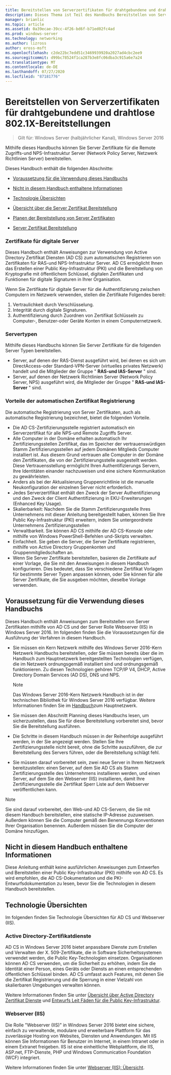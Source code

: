 ```yaml
---
title: Bereitstellen von Serverzertifikaten für drahtgebundene und drahtlose 802.1X-Bereitstellungen
description: Dieses Thema ist Teil des Handbuchs Bereitstellen von Server Zertifikaten für drahtlose und drahtlose 802.1 x-bereit Stellungen.
manager: brianlic
ms.topic: article
ms.assetid: 0a39ecae-39cc-4f26-bd6f-b71ed02fc4ad
ms.prod: windows-server
ms.technology: networking
ms.author: lizross
author: eross-msft
ms.openlocfilehash: c2de22bc7edd51c3469939920a2027ad4cbc2ee9
ms.sourcegitcommit: d99bc78524f1ca287b3e8fc06dba3c915a6e7a24
ms.translationtype: MT
ms.contentlocale: de-DE
ms.lasthandoff: 07/27/2020
ms.locfileid: "87181776"
---
```

# <a name="deploy-server-certificates-for-8021x-wired-and-wireless-deployments"></a>Bereitstellen von Serverzertifikaten für drahtgebundene und drahtlose 802.1X-Bereitstellungen

>Gilt für: Windows Server (halbjährlicher Kanal), Windows Server 2016

Mithilfe dieses Handbuchs können Sie Server Zertifikate für die Remote Zugriffs-und NPS-Infrastruktur Server (Network Policy Server, Netzwerk Richtlinien Server) bereitstellen.

Dieses Handbuch enthält die folgenden Abschnitte:

-   [Voraussetzung für die Verwendung dieses Handbuchs](#bkmk_pre)

-   [Nicht in diesem Handbuch enthaltene Informationen](#bkmk_not)

-   [Technologie Übersichten](#bkmk_tech)

-   [Übersicht über die Server Zertifikat Bereitstellung](Server-Certificate-Deployment-Overview.md)

-   [Planen der Bereitstellung von Server Zertifikaten](Server-Certificate-Deployment-Planning.md)

-   [Server Zertifikat Bereitstellung](Server-Certificate-Deployment.md)

### <a name="digital-server-certificates"></a>**Zertifikate für digitale Server**
Dieses Handbuch enthält Anweisungen zur Verwendung von Active Directory Zertifikat Diensten (AD CS) zum automatischen Registrieren von Zertifikaten für RAS-und NPS-Infrastruktur Server. AD CS ermöglicht Ihnen das Erstellen einer Public Key-Infrastruktur (PKI) und die Bereitstellung von Kryptografie mit öffentlichem Schlüssel, digitalen Zertifikaten und Funktionen für digitale Signaturen in Ihrer Organisation.

Wenn Sie Zertifikate für digitale Server für die Authentifizierung zwischen Computern im Netzwerk verwenden, stellen die Zertifikate Folgendes bereit:

1. Vertraulichkeit durch Verschlüsselung.
2. Integrität durch digitale Signaturen.
3. Authentifizierung durch Zuordnen von Zertifikat Schlüsseln zu Computer-, Benutzer-oder Geräte Konten in einem Computernetzwerk.

### <a name="server-types"></a>**Servertypen**
Mithilfe dieses Handbuchs können Sie Server Zertifikate für die folgenden Server Typen bereitstellen.
- Server, auf denen der RAS-Dienst ausgeführt wird, bei denen es sich um DirectAccess-oder Standard-VPN-Server (virtuelles privates Netzwerk) handelt und die Mitglieder der Gruppe " **RAS-und IAS-Server** " sind.
- Server, auf denen der Netzwerk Richtlinien Server (Network Policy Server, NPS) ausgeführt wird, die Mitglieder der Gruppe " **RAS-und IAS-Server** " sind.

### <a name="advantages-of-certificate-autoenrollment"></a>**Vorteile der automatischen Zertifikat Registrierung**
Die automatische Registrierung von Server Zertifikaten, auch als automatische Registrierung bezeichnet, bietet die folgenden Vorteile.

- Die AD CS-Zertifizierungsstelle registriert automatisch ein Serverzertifikat für alle NPS-und Remote Zugriffs Server.
- Alle Computer in der Domäne erhalten automatisch Ihr Zertifizierungsstellen Zertifikat, das im Speicher der vertrauenswürdigen Stamm Zertifizierungsstellen auf jedem Domänen Mitglieds Computer installiert ist. Aus diesem Grund vertrauen alle Computer in der Domäne den Zertifikaten, die von der Zertifizierungsstelle ausgestellt werden. Diese Vertrauensstellung ermöglicht Ihren Authentifizierungs Servern, Ihre Identitäten einander nachzuweisen und eine sichere Kommunikation zu gewährleisten.
- Anders als bei der Aktualisierung Gruppenrichtlinie ist die manuelle Neukonfiguration der einzelnen Server nicht erforderlich.
- Jedes Serverzertifikat enthält den Zweck der Server Authentifizierung und den Zweck der Client Authentifizierung in EKU-Erweiterungen (Enhanced Key Usage).
- Skalierbarkeit: Nachdem Sie die Stamm Zertifizierungsstelle Ihres Unternehmens mit dieser Anleitung bereitgestellt haben, können Sie Ihre Public Key-Infrastruktur (PKI) erweitern, indem Sie untergeordnete Unternehmens Zertifizierungsstellen
- Verwaltbarkeit. Sie können AD CS mithilfe der AD CS-Konsole oder mithilfe von Windows PowerShell-Befehlen und-Skripts verwalten.
- Einfachheit. Sie geben die Server, die Server Zertifikate registrieren, mithilfe von Active Directory Gruppenkonten und Gruppenmitgliedschaften an.
- Wenn Sie Server Zertifikate bereitstellen, basieren die Zertifikate auf einer Vorlage, die Sie mit den Anweisungen in diesem Handbuch konfigurieren. Dies bedeutet, dass Sie verschiedene Zertifikat Vorlagen für bestimmte Server Typen anpassen können, oder Sie können für alle Server Zertifikate, die Sie ausgeben möchten, dieselbe Vorlage verwenden.

## <a name="prerequisites-for-using-this-guide"></a><a name="bkmk_pre"></a>Voraussetzung für die Verwendung dieses Handbuchs

Dieses Handbuch enthält Anweisungen zum Bereitstellen von Server Zertifikaten mithilfe von AD CS und der Server Rolle Webserver (IIS) in Windows Server 2016. Im folgenden finden Sie die Voraussetzungen für die Ausführung der Verfahren in diesem Handbuch.

- Sie müssen ein Kern Netzwerk mithilfe des Windows Server 2016-Kern Netzwerk Handbuchs bereitstellen, oder Sie müssen bereits über die im Handbuch zum Hauptnetzwerk bereitgestellten Technologien verfügen, die im Netzwerk ordnungsgemäß installiert sind und ordnungsgemäß funktionieren. Zu diesen Technologien gehören TCP/IP V4, DHCP, Active Directory Domain Services (AD DS), DNS und NPS.
  >[!NOTE]
  >Das Windows Server 2016-Kern Netzwerk Handbuch ist in der technischen Bibliothek für Windows Server 2016 verfügbar. Weitere Informationen finden Sie im [Handbuch](../../../core-network-guide/Core-Network-Guide.md)zum Hauptnetzwerk.

- Sie müssen den Abschnitt Planning dieses Handbuchs lesen, um sicherzustellen, dass Sie für diese Bereitstellung vorbereitet sind, bevor Sie die Bereitstellung ausführen.
- Die Schritte in diesem Handbuch müssen in der Reihenfolge ausgeführt werden, in der Sie angezeigt werden. Stellen Sie Ihre Zertifizierungsstelle nicht bereit, ohne die Schritte auszuführen, die zur Bereitstellung des Servers führen, oder die Bereitstellung schlägt fehl.
- Sie müssen darauf vorbereitet sein, zwei neue Server in Ihrem Netzwerk bereitzustellen: einen Server, auf dem Sie AD CS als Stamm Zertifizierungsstelle des Unternehmens installieren werden, und einen Server, auf dem Sie den Webserver (IIS) installieren, damit Ihre Zertifizierungsstelle die Zertifikat Sperr Liste auf dem Webserver veröffentlichen kann.

>[!NOTE]
>Sie sind darauf vorbereitet, den Web-und AD CS-Servern, die Sie mit diesem Handbuch bereitstellen, eine statische IP-Adresse zuzuweisen. Außerdem können Sie die Computer gemäß den Benennungs Konventionen Ihrer Organisation benennen. Außerdem müssen Sie die Computer der Domäne hinzufügen.

## <a name="what-this-guide-does-not-provide"></a><a name="bkmk_not"></a>Nicht in diesem Handbuch enthaltene Informationen
Diese Anleitung enthält keine ausführlichen Anweisungen zum Entwerfen und Bereitstellen einer Public Key-Infrastruktur (PKI) mithilfe von AD CS. Es wird empfohlen, die AD CS-Dokumentation und die PKI-Entwurfsdokumentation zu lesen, bevor Sie die Technologien in diesem Handbuch bereitstellen.

## <a name="technology-overviews"></a><a name="bkmk_tech"></a>Technologie Übersichten
Im folgenden finden Sie Technologie Übersichten für AD CS und Webserver (IIS).

### <a name="active-directory-certificate-services"></a>Active Directory-Zertifikatdienste
AD CS in Windows Server 2016 bietet anpassbare Dienste zum Erstellen und Verwalten der X. 509-Zertifikate, die in Software Sicherheitssystemen verwendet werden, die Public Key-Technologien einsetzen. Organisationen können AD CS verwenden, um die Sicherheit zu erhöhen, indem Sie die Identität einer Person, eines Geräts oder Diensts an einen entsprechenden öffentlichen Schlüssel binden. AD CS umfasst auch Features, mit denen Sie die Zertifikat Registrierung und die Sperrung in einer Vielzahl von skalierbaren Umgebungen verwalten können.

Weitere Informationen finden Sie unter [Übersicht über Active Directory Zertifikat Dienste](/previous-versions/windows/it-pro/windows-server-2012-R2-and-2012/hh831740(v=ws.11)) und [Entwurfs Leit Fäden für die Public Key-Infrastruktur](https://techcommunity.microsoft.com/t5/ask-the-directory-services-team/designing-and-implementing-a-pki-part-i-design-and-planning/ba-p/396953).

### <a name="web-server-iis"></a>Webserver (IIS)

Die Rolle "Webserver (IIS)" in Windows Server 2016 bietet eine sichere, einfach zu verwaltende, modulare und erweiterbare Plattform für das zuverlässige Hosting von Websites, Diensten und Anwendungen. Mit IIS können Sie Informationen für Benutzer im Internet, in einem Intranet oder in einem Extranet freigeben. IIS ist eine einheitliche Webplattform, die IIS, ASP.net, FTP-Dienste, PHP und Windows Communication Foundation (WCF) integriert.

Weitere Informationen finden Sie unter [Webserver (IIS): Übersicht](https://technet.microsoft.com/library/hh831725.aspx).
